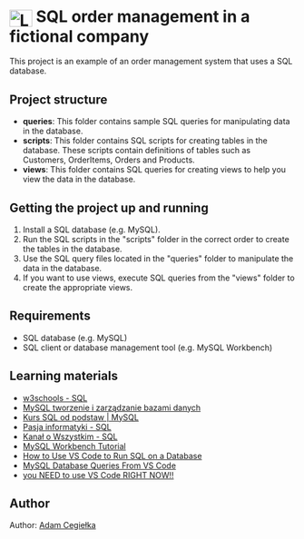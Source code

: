 # <img align="center" alt="Logo do MySQL" height="30" width="40" title="MySQL" src="https://cdn.jsdelivr.net/gh/devicons/devicon/icons/mysql/mysql-original.svg"> SQL order management in a fictional company

This project is an example of an order management system that uses a SQL database.

## Project structure

- **queries**: This folder contains sample SQL queries for manipulating data in the database.
- **scripts**: This folder contains SQL scripts for creating tables in the database. These scripts contain definitions of tables such as Customers, OrderItems, Orders and Products.
- **views**: This folder contains SQL queries for creating views to help you view the data in the database.

## Getting the project up and running

1. Install a SQL database (e.g. MySQL).
2. Run the SQL scripts in the "scripts" folder in the correct order to create the tables in the database.
3. Use the SQL query files located in the "queries" folder to manipulate the data in the database.
4. If you want to use views, execute SQL queries from the "views" folder to create the appropriate views.

## Requirements

- SQL database (e.g. MySQL)
- SQL client or database management tool (e.g. MySQL Workbench)

## Learning materials

- [w3schools - SQL](https://www.w3schools.com/sql/)
- [MySQL tworzenie i zarządzanie bazami danych](https://www.udemy.com/course/mysql-tworzenie-i-zarzadzanie-bazami-danych/)
- [Kurs SQL od podstaw | MySQL](https://www.udemy.com/course/kurs-sql-od-podstaw/)
- [Pasja informatyki - SQL](https://www.youtube.com/watch?v=99JAI24Zd24&list=PLOYHgt8dIdoymv-Wzvs8M-OsKFD31VTVZ)
- [Kanał o Wszystkim - SQL](https://www.youtube.com/watch?v=BcZmEaX8u3w&list=PL6aekdNhY7DA1wcv-k2MtZxasDeGlre57)
- [MySQL Workbench Tutorial](https://www.youtube.com/watch?v=X_umYKqKaF0)
- [How to Use VS Code to Run SQL on a Database](https://www.youtube.com/watch?v=C0y35FpiLRA)
- [MySQL Database Queries From VS Code](https://www.youtube.com/watch?v=3TMOTr8Zb28)
- [you NEED to use VS Code RIGHT NOW!!](https://www.youtube.com/watch?v=1ZfO149BJvg)

## Author

Author: [Adam Cegiełka](https://github.com/adamcegielka)
